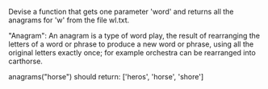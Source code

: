 Devise a function that gets one parameter 'word' and returns all the anagrams for 'w' from the
file wl.txt.

"Anagram": An anagram is a type of word play, the result of rearranging the letters of a word or
phrase to produce a new word or phrase, using all the original letters exactly once; for example
orchestra can be rearranged into carthorse.

anagrams("horse") should return:
['heros', 'horse', 'shore']

